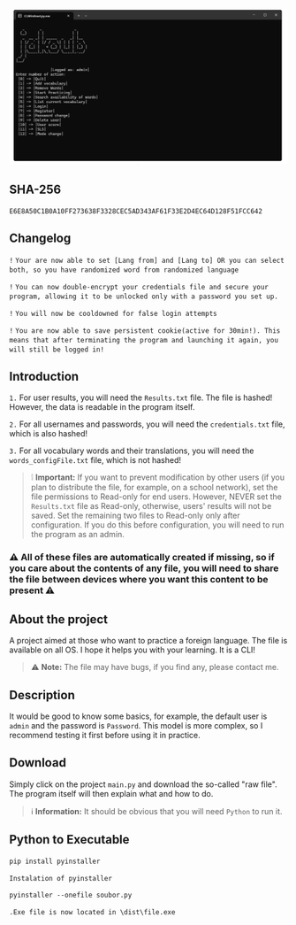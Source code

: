 ![Main image](https://github.com/Jak0ub/Jak0ub/blob/main/translator.png)

## SHA-256
```SHA-256
E6E8A50C1B0A10FF273638F3328CEC5AD343AF61F33E2D4EC64D128F51FCC642
```
## Changelog

`!` `Your are now able to set [Lang from] and [Lang to] OR you can select both, so you have randomized word from randomized language`

`!` `You can now double-encrypt your credentials file and secure your program, allowing it to be unlocked only with a password you set up.`

`!` `You will now be cooldowned for false login attempts`

`!` `You are now able to save persistent cookie(active for 30min!). This means that after terminating the program and launching it again, you will still be logged in!`

## Introduction
`1.`
For user results, you will need the `Results.txt` file. The file is hashed! However, the data is readable in the program itself.

`2.`
For all usernames and passwords, you will need the `credentials.txt` file, which is also hashed!

`3.`
For all vocabulary words and their translations, you will need the `words_configFile.txt` file, which is not hashed!
> ❕ **Important:**
> If you want to prevent modification by other users (if you plan to distribute the file, for example, on a school network), set the file permissions to Read-only for end users. However, NEVER set the `Results.txt` file as Read-only, otherwise, users' results will not be saved. Set the remaining two files to Read-only only after configuration. If you do this before configuration, you will need to run the program as an admin.

### ⚠️ All of these files are automatically created if missing, so if you care about the contents of any file, you will need to share the file between devices where you want this content to be present ⚠️

## About the project

A project aimed at those who want to practice a foreign language. The file is available on all OS. I hope it helps you with your learning. It is a CLI!
> ⚠️ **Note:**
> The file may have bugs, if you find any, please contact me.

## Description

It would be good to know some basics, for example, the default user is `admin` and the password is `Password`. This model is more complex, so I recommend testing it first before using it in practice.

## Download
Simply click on the project `main.py` and download the so-called "raw file". The program itself will then explain what and how to do.

> ℹ️ **Information:**
> It should be obvious that you will need `Python` to run it.

## Python to Executable

```
pip install pyinstaller
```
`Instalation of pyinstaller`
```
pyinstaller --onefile soubor.py
```
`.Exe file is now located in \dist\file.exe`

